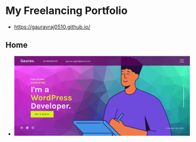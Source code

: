 # My Freelancing Portfolio
- https://gauravraj0510.github.io/

## Home 
- <a href="https://gauravraj0510.github.io/#home"><img src='Example/1.png'></a>